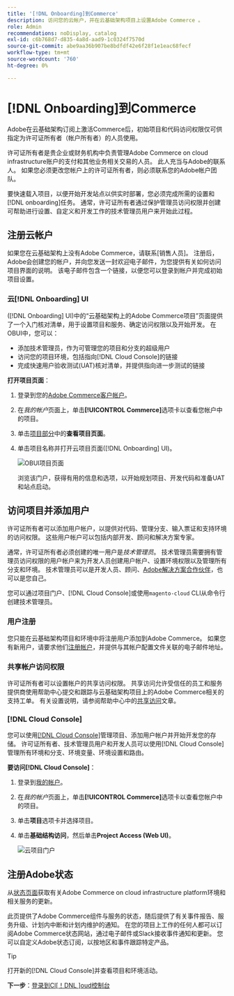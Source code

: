 ```yaml
---
title: '[!DNL Onboarding]到Commerce'
description: 访问您的云帐户，并在云基础架构项目上设置Adobe Commerce 。
role: Admin
recommendations: noDisplay, catalog
exl-id: c6b768d7-d835-4a8d-aad9-1c0324f7570d
source-git-commit: abe9aa36b907be8bdfdf42e6f28f1e1eac68fecf
workflow-type: tm+mt
source-wordcount: '760'
ht-degree: 0%

---
```


# [!DNL Onboarding]到Commerce

Adobe在云基础架构订阅上激活Commerce后，初始项目和代码访问权限仅可供指定为许可证所有者（帐户所有者）的人员使用。

许可证所有者是贵企业或财务机构中负责管理Adobe Commerce on cloud infrastructure账户的支付和其他业务相关交易的人员。 此人充当与Adobe的联系人。 如果您必须更改您帐户上的许可证所有者，则必须联系您的Adobe帐户团队。

要快速载入项目，以便开始开发站点以供实时部署，您必须完成所需的设置和[!DNL onboarding]任务。 通常，许可证所有者通过保护管理员访问权限并创建可帮助进行设置、自定义和开发工作的技术管理员用户来开始此过程。

## 注册云帐户

如果您在云基础架构上没有Adobe Commerce，请联系[销售人员]。 注册后，Adobe会创建您的帐户，并向您发送一封欢迎电子邮件，为您提供有关如何访问项目界面的说明。 该电子邮件包含一个链接，以便您可以登录到帐户并完成初始项目设置。

### 云[!DNL Onboarding] UI

([!DNL Onboarding] UI)中的“云基础架构上的Adobe Commerce项目”页面提供了一个入门核对清单，用于设置项目和服务、确定访问权限以及开始开发。 在OBUI中，您可以：

- 添加技术管理员，作为可管理您的项目和分支的超级用户
- 访问您的项目环境，包括指向[!DNL Cloud Console]的链接
- 完成快速用户验收测试(UAT)核对清单，并提供指向进一步测试的链接

**打开项目页面**：

1. 登录到您的[Adobe Commerce客户帐户](https://account.magento.com/customer/account/login)。

1. 在&#x200B;_我的帐户_&#x200B;页面上，单击&#x200B;**[!UICONTROL Commerce]**&#x200B;选项卡以查看您帐户中的项目。

1. 单击[项目部分](https://cloud.magento.com/cloud/project/)中的&#x200B;**查看项目页面**。

1. 单击项目名称并打开云项目页面([!DNL Onboarding] UI)。

   ![OBUI项目页面](../assets/onboarding-ui.png)

   浏览该门户，获得有用的信息和选项，以开始规划项目、开发代码和准备UAT和站点启动。

## 访问项目并添加用户

许可证所有者可以添加用户帐户，以提供对代码、管理分支、输入票证和支持环境的访问权限。 这些用户帐户可以包括内部开发、顾问和解决方案专家。

通常，许可证所有者必须创建的唯一用户是&#x200B;_技术管理员_。 技术管理员需要拥有管理员访问权限的用户帐户来为开发人员创建用户帐户、设置环境权限以及管理所有分支和环境。 技术管理员可以是开发人员、顾问、[Adobe解决方案合作伙伴](https://business.adobe.com/products/magento/partners.html)，也可以是您自己。

您可以通过项目门户、[!DNL Cloud Console]或使用`magento-cloud` CLI从命令行创建技术管理员。

### 用户注册

您只能在云基础架构项目和环境中将注册用户添加到Adobe Commerce。 如果您有新用户，请要求他们[注册帐户](https://account.magento.com/customer/account/login/)，并提供与其帐户配置文件关联的电子邮件地址。

### 共享帐户访问权限

许可证所有者可以设置帐户的共享访问权限。 共享访问允许受信任的员工和服务提供商使用帮助中心提交和跟踪与云基础架构项目上的Adobe Commerce相关的支持工单。 有关设置说明，请参阅帮助中心中的[共享访问]文章。

### [!DNL Cloud Console]

您可以使用[[!DNL Cloud Console]](cloud-console.md)管理项目、添加用户帐户并开始开发您的存储。 许可证所有者、技术管理员用户和开发人员可以使用[!DNL Cloud Console]管理所有环境和分支、环境变量、环境设置和路由。

**要访问[!DNL Cloud Console]**：

1. 登录到[我的帐户](https://account.magento.com/customer/account/login)。

1. 在&#x200B;_我的帐户_&#x200B;页面上，单击&#x200B;**[!UICONTROL Commerce]**&#x200B;选项卡以查看您帐户中的项目。

1. 单击&#x200B;**项目**&#x200B;选项卡并选择项目。

1. 单击&#x200B;**基础结构访问**，然后单击&#x200B;**Project Access (Web UI)**。

   ![云项目门户](../assets/obui-project-access.png)

## 注册Adobe状态

从[状态页面]获取有关Adobe Commerce on cloud infrastructure platform环境和相关服务的更新。

此页提供了Adobe Commerce组件与服务的状态，随后提供了有关事件报告、服务升级、计划内中断和计划内维护的通知。 在您的项目上工作的任何人都可以订阅Adobe Commerce状态网站，通过电子邮件或Slack接收事件通知和更新。 您可以自定义Adobe状态订阅，以按地区和事件跟踪特定产品。

>[!TIP]
>
> 打开新的[!DNL Cloud Console]并查看项目和环境活动。
>
>**下一步**：[登录到Cl[！DNL ]oud控制台](cloud-console.md)

<!-- link definitions -->

[销售]: https://business.adobe.com/products/magento/get-demo.html
[共享访问]: https://experienceleague.adobe.com/docs/commerce-knowledge-base/kb/help-center-guide/magento-help-center-user-guide.html#shared-access
[状态页面]: https://status.adobe.com/products/503473
